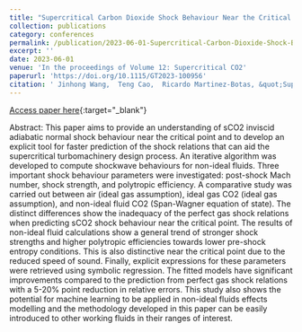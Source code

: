 ```yaml
---
title: "Supercritical Carbon Dioxide Shock Behaviour Near the Critical Point"
collection: publications
category: conferences
permalink: /publication/2023-06-01-Supercritical-Carbon-Dioxide-Shock-Behaviour-Near-the-Critical-Point
excerpt: ''
date: 2023-06-01
venue: 'In the proceedings of Volume 12: Supercritical CO2'
paperurl: 'https://doi.org/10.1115/GT2023-100956'
citation: ' Jinhong Wang,  Teng Cao,  Ricardo Martinez-Botas, &quot;Supercritical Carbon Dioxide Shock Behaviour Near the Critical Point.&quot; In the proceedings of Volume 12: Supercritical CO2, 2023.'
---
```

[Access paper here](https://doi.org/10.1115/GT2023-100956){:target="_blank"}

Abstract:
This paper aims to provide an understanding of sCO2 inviscid adiabatic normal shock behaviour near the critical point and to develop an explicit tool for faster prediction of the shock relations that can aid the supercritical turbomachinery design process. An iterative algorithm was developed to compute shockwave behaviours for non-ideal fluids. Three important shock behaviour parameters were investigated: post-shock Mach number, shock strength, and polytropic efficiency. A comparative study was carried out between air (ideal gas assumption), ideal gas CO2 (ideal gas assumption), and non-ideal fluid CO2 (Span-Wagner equation of state). The distinct differences show the inadequacy of the perfect gas shock relations when predicting sCO2 shock behaviour near the critical point. The results of non-ideal fluid calculations show a general trend of stronger shock strengths and higher polytropic efficiencies towards lower pre-shock entropy conditions. This is also distinctive near the critical point due to the reduced speed of sound. Finally, explicit expressions for these parameters were retrieved using symbolic regression. The fitted models have significant improvements compared to the prediction from perfect gas shock relations with a 5-20\% point reduction in relative errors. This study also shows the potential for machine learning to be applied in non-ideal fluids effects modelling and the methodology developed in this paper can be easily introduced to other working fluids in their ranges of interest.